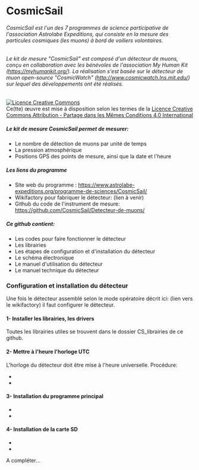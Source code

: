 # CosmicSail
###### _CosmicSail est l'un des 7 programmes de science participative de l'association Astrolabe Expeditions, qui consiste en la mesure des particules cosmiques (les muons) à bord de voiliers volontaires._
###### _Le kit de mesure "CosmicSail" est composé d'un détecteur de muons, conçu en collaboration avec les bénévoles de l'association My Human Kit (https://myhumankit.org/). La réalisation s'est basée sur le détecteur de muon open-source "CosmicWatch" (http://www.cosmicwatch.lns.mit.edu/)  sur lequel des développements ont été réalisés._
###

<a rel="license" href="http://creativecommons.org/licenses/by-sa/4.0/"><img alt="Licence Creative Commons" style="border-width:0" src="https://i.creativecommons.org/l/by-sa/4.0/88x31.png" /></a><br />Ce(tte) œuvre est mise à disposition selon les termes de la <a rel="license" href="http://creativecommons.org/licenses/by-sa/4.0/">Licence Creative Commons Attribution -  Partage dans les Mêmes Conditions 4.0 International</a> 

##### Le kit de mesure CosmicSail permet de mesurer:

- Le nombre de détection de muons par unité de temps
- La pression atmosphérique
- Positions GPS des points de mesure, ainsi que la date et l'heure

##### Les liens du programme
- Site web du programme : https://www.astrolabe-expeditions.org/programme-de-sciences/CosmicSail/
- Wikifactory pour fabriquer le détecteur: (lien à venir)
- Github du code de l'instrument de mesure:  https://github.com/CosmicSail/Detecteur-de-muons/


##### Ce github contient: 
- Les codes pour faire fonctionner le détecteur
- Les librairies
- Les étapes de configuration et d'installation du détecteur
- Le schéma électronique
- Le manuel d'utilisation du détecteur
- Le manuel technique du détecteur

### Configuration et installation du détecteur
Une fois le détecteur assemblé selon le mode opératoire décrit ici: (lien vers le wikifactory)
il faut configurer le détecteur.

#### 1-  Installer les librairies, les drivers
Toutes les librairies utiles se trouvent dans le dossier CS_librairies de ce github.


#### 2- Mettre à l'heure l'horloge UTC
L'horloge du détecteur doit être mise à l'heure universelle. Procédure:

-
-

#### 3- Installation du programme principal
-
-

#### 4- Installation de la carte SD
-
-

A compléter...
